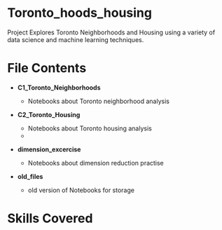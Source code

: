 # Toronto_hoods_housing
Project Explores Toronto Neighborhoods and Housing using a variety of data science and machine learning techniques.

# File Contents
- **C1_Toronto_Neighborhoods**
    - Notebooks about Toronto neighborhood analysis 
-  **C2_Toronto_Housing** 
    - Notebooks about Toronto housing analysis 
    - 
-  **dimension_excercise** 
    - Notebooks about dimension reduction practise

-  **old_files** 
    - old version of Notebooks for storage

# Skills Covered
